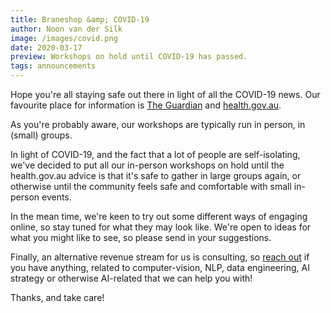 ```yaml
---
title: Braneshop &amp; COVID-19
author: Noon van der Silk
image: /images/covid.png
date: 2020-03-17
preview: Workshops on hold until COVID-19 has passed.
tags: announcements
---
```


Hope you're all staying safe out there in light of all the COVID-19 news. Our
favourite place for information is [The
Guardian](https://www.theguardian.com/au) and
[health.gov.au](https://www.health.gov.au/news/health-alerts/novel-coronavirus-2019-ncov-health-alert).

<!--more-->

As you're probably aware, our workshops are typically run in person,
in (small) groups.

In light of COVID-19, and the fact that a lot of people are self-isolating,
we've decided to put all our in-person workshops on hold until the
health.gov.au advice is that it's safe to gather in large groups again, or
otherwise until the community feels safe and comfortable with small in-person
events.

In the mean time, we're keen to try out some different ways of engaging
online, so stay tuned for what they may look like. We're open to ideas for
what you might like to see, so please send in your suggestions.

Finally, an  alternative revenue stream for us is consulting, so [reach
out](/contact.html) if you have anything, related to computer-vision, NLP,
data engineering, AI strategy or otherwise AI-related that we can help you with!

Thanks, and take care!
